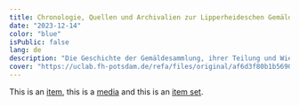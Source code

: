 ```yaml
---
title: Chronologie, Quellen und Archivalien zur Lipperheideschen Gemälde- und Miniaturensammlung 
date: "2023-12-14"
color: "blue"
isPublic: false
lang: de
description: "Die Geschichte der Gemäldesammlung, ihrer Teilung und Wiedervereinigung wird hier chronologisch zusammengestellt. In der geschichtlichen deutschen Situation liegt  nicht nur die fehlende Sammlungsrezeption begründet. Eine mehr als 80 Jahre währende Verwahrung in verschiedenen Depots, zwischenzeitlichen Auslagerungen, Rückführungen und fehlende Ressourcen der Nachkriegsjahre bedingten auch Schäden und Teilverluste der Substanz einzelner Gemälde, die an den Sicherungspflastern ablesbar sind."
cover: "https://uclab.fh-potsdam.de/refa/files/original/af6d3f80b1b5690cf68dae59dcfb0909bd2e6ea9.jpg"
---
```


This is an [item](item/463), this is a [media](media/1602) and this is an [item set](set/31735).
